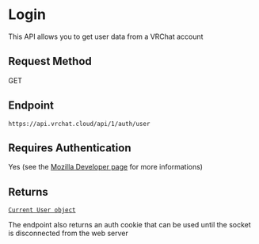 # Login

This API allows you to get user data from a VRChat account

## Request Method
GET

## Endpoint
    https://api.vrchat.cloud/api/1/auth/user

## Requires Authentication
Yes (see the [Mozilla Developer page](https://developer.mozilla.org/en-US/docs/Web/HTTP/Headers/Authorization) for more informations)

## Returns

[`Current User object`](../API%20Objects/User.md)

The endpoint also returns an auth cookie that can be used until the socket is disconnected from the web server
